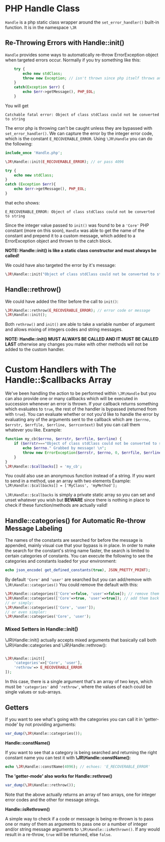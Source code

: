# PHP Handle Class

`Handle` is a php static class wrapper around the `set_error_handler()` built-in function. It is in the namespace `\JR` 

## Re-Throwing Errors with Handle::init()

`Handle` provides some ways to automatically re-throw ErrorException object when targeted errors occur. Normally if you try something like this:  

```php
    try {
        echo new stdClass;
        throw new Exception; // isn't thrown since php itself throws an error
    }
    catch(Exception $err) {
        echo $err->getMessage(), PHP_EOL;
    }
```

You will get 

    Catchable fatal error: Object of class stdClass could not be converted to string

The error php is throwing can't be caught unless they are bypassed with `set_error_handler()`. We can capture the error by the integer error code, which is the constant `E_RECOVERABLE_ERROR`. Using `\JR\Handle` you can do the following:  

```php
include_once 'Handle.php';

\JR\Handle::init(E_RECOVERABLE_ERROR); // or pass 4096

try {
    echo new stdClass;
}
catch (Exception $err){
    echo $err->getMessage(), PHP_EOL; 
}
```

that echo shows:  

    E_RECOVERABLE_ERROR: Object of class stdClass could not be converted to string

Since the integer value passed to `init()` was found to be a `'Core'` PHP constant (more on this soon), `Handle` was able to get the name of the constant and prepend it to a custom message, which added to a ErrorException object and thrown to the catch block.  

__NOTE: Handle::init() is like a static class constructor and must always be called!__  

We could have also targeted the error by it's message:

```php
\JR\Handle::init("Object of class stdClass could not be converted to string");
```

## Handle::rethrow()

We could have added the filter before the call to `init()`:  

```php
\JR\Handle::rethrow(E_RECOVERABLE_ERROR); // error code or message
\JR\Handle::init();
```

Both `rethrow()` and `init()` are able to take a variable number of argument and allows mixing of integers codes and string messages.  

__NOTE: Handle::init() MUST ALWAYS BE CALLED AND IT MUST BE CALLED LAST__ otherwise any changes you make with other methods will not be added to the custom handler.  

# Custom Handlers with The Handle::$callbacks Array

We've been handling the action to be performed within `\JR\Handle` but you can also provide one or many callbacks which will be executed in succession whenever an error is thrown. If your callback returns something which evaluates to `true`, the rest of the handler is bypassed (returned from with `true`). You can evaluate whether or not you'd like to handle the error by evaluating any of the arguments sent to the callback which are `($errno, $errstr, $errfile, $errline, $errcontext)` but you can call them whatever you like. Example:  

```php
function my_cb($errno, $errstr, $errfile, $errline) {
    if ($errstr==="Object of class stdClass could not be converted to string") {
        echo $errno." Grabbed by message! \n";
        throw new ErrorException($errstr, $errno, 0, $errfile, $errline);
    }
}
\JR\Handle::$callbacks[] = 'my_cb';
```

You could also use an anonymous function instead of a string. If you want to send in a method, use an array with two elements Example: `\JR\Handle::$callbacks[] = ['MyClass', 'myMethod'];`

`\JR\Handle::$callbacks` is simply a private static array so you can set and unset whatever you wish but __BEWARE__ since there is nothing in place to check if these function/methods are actually valid!  

## Handle::categories() for Automatic Re-throw Message Labeling

The names of the constants are searched for before the message is appended, mainly visual cue that your bypass is in place. In order to make the search for the constant's string name faster, the search is limited to certain categories of constants. You can execute the following to see the categories and constants loaded for your environment:  

```php
echo json_encode( get_defined_constants(true), JSON_PRETTY_PRINT);
```

By default `'Core'` and `'user'` are searched but you can add/remove with `\JR\Handle::categories()` You could remove the default with this:  

```php
\JR\Handle::categories(['Core'=>false, 'user'=>false]); // remove them
\JR\Handle::categories(['Core'=>true, 'user'=>true]); // add them back
// or simply:
\JR\Handle::categories(['Core', 'user']); 
// or even simpler:
\JR\Handle::categories('Core', 'user'); 
```

### Mixed Setters in Handle::init()

\JR\Handle::init() actually accepts mixed arguments that basically call both \JR\Handle::categories and \JR\Handle::rethrow():  

```php

\JR\Handle::init([
    'categories'=>['Core', 'user'],
    'rethrow'=> E_RECOVERABLE_ERROR 
]); 
```

In this case, there is a single argument that's an array of two keys, which must be `'categories'` and `'rethrow'`, where the values of each could be single values or sub-arrays.  

## Getters

If you want to see what's going with the categories you can call it in 'getter-mode' by not providing arguments:  

```php
var_dump(\JR\Handle::categories());
```

__Handle::constName()__  

If you want to see that a category is being searched and returning the right constant name you can test it with __\JR\Handle::constName()__:  

```php
echo \JR\Handle::constName(4096); // echoes: 'E_RECOVERABLE_ERROR'
```

__The 'getter-mode' also works for Handle::rethrow()__  

```php
var_dump(\JR\Handle::rethrow());
```

Note that the above actually returns an array of two arrays, one for integer error codes and the other for message strings.  

__Handle::isRethrown()__  

A simple way to check if a code or message is being re-thrown is to pass one or many of them as arguments to pass one or a number of integer and/or string message arguments to `\JR\Handle::isRethrown()`. If any would result in a re-throw, `true` will be returned, else `false`.  



